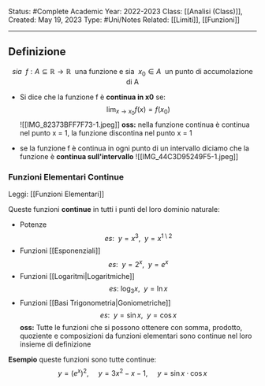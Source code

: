 Status: #Complete
Academic Year: 2022-2023
Class: [[Analisi (Class)]], 
Created: May 19, 2023
Type: #Uni/Notes 
Related: [[Limiti]], [[Funzioni]]

---
## Definizione
$$sia \ \ f:A\subseteq \mathbb{R} \to \mathbb{R} \ \ \text{una funzione e sia }\ x_{0}\in A \ \text{ un punto di accumolazione di A}$$

- Si dice che la funzione f è **continua in x0** se:
$$\lim_{ x \to x_{0} }f(x) = f(x_{0}) $$
 ![[IMG_82373BFF7F73-1.jpeg]]
**oss:** nella funzione continua è continua nel punto x = 1, la funzione discontina nel punto x = 1

- se la funzione f è continua in ogni punto di un intervallo diciamo che la funzione è **continua sull'intervallo**
![[IMG_44C3D95249F5-1.jpeg]]

### Funzioni Elementari Continue
Leggi: [[Funzioni Elementari]]

Queste funzioni **continue** in tutti i punti del loro dominio naturale:
- Potenze $$es:\ \ y=x^3, \ \ y = x^{1 \setminus 2} $$
- Funzioni [[Esponenziali]] $$es:\ \ y=2^x, \ \ y = e^x $$
- Funzioni [[Logaritmi|Logaritmiche]] $$es:\ \log_{3}{x}, \ \ y = \ln x$$
- Funzioni [[Basi Trigonometria|Goniometriche]] $$es:\ \ y=\sin x, \ \ y = \cos x$$
**oss:** Tutte le funzioni che si possono ottenere con somma, prodotto, quoziente e composizioni da funzioni elementari sono continue nel loro insieme di definizione

**Esempio** queste funzioni sono tutte continue:
$$y=(e^x)^2,\ \ \ \ \ y = 3x^2-x-1,\ \ \ \ \ y=\sin x \cdot \cos x$$

